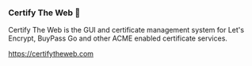### Certify The Web 👋

Certify The Web is the GUI and certificate management system for Let's Encrypt, BuyPass Go and other ACME enabled certificate services.

https://certifytheweb.com

<!--
**certifytheweb/certifytheweb** is a ✨ _special_ ✨ repository because its `README.md` (this file) appears on your GitHub profile.

Here are some ideas to get you started:

- 🔭 I’m currently working on ...
- 🌱 I’m currently learning ...
- 👯 I’m looking to collaborate on ...
- 🤔 I’m looking for help with ...
- 💬 Ask me about ...
- 📫 How to reach me: ...
- 😄 Pronouns: ...
- ⚡ Fun fact: ...
-->
